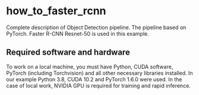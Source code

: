 # how_to_faster_rcnn
Complete description of Object Detection pipeline. The pipeline based on PyTorch. Faster R-CNN Resnet-50 is used in this example.
## Required software and hardware
To work on a local machine, you must have Python, CUDA software, PyTorch (including Torchvision) and all other necessary libraries installed. In our example Python 3.8, CUDA 10.2 and PyTorch 1.6.0 were used.
In the case of local work, NVIDIA GPU is required for training and rapid inference. 
